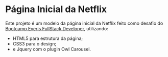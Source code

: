 # Página Inicial da Netflix

Este projeto é um modelo da página inicial da Netflix feito como desafio do [Bootcamp Everis FullStack Developer](https://web.digitalinnovation.one/track/everis-fullstack-developer), utilizando: 

  - HTML5 para estrutura da página;
  - CSS3 para o design;
  - e Jquery com o plugin Owl Carousel.
